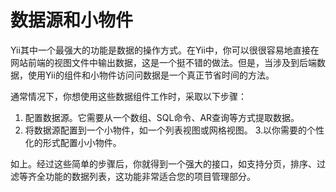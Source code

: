 数据源和小物件
========================

Yii其中一个最强大的功能是数据的操作方式。在Yii中，你可以很很容易地直接在网站前端的视图文件中输出数据，这是一个挺不错的做法。但是，当涉及到后端数据，使用Yii的组件和小物件访问问数据是一个真正节省时间的方法。

通常情况下，你想使用这些数据组件工作时，采取以下步骤：

1. 配置数据源。它需要从一个数组、SQL命令、AR查询等方式提取数据。
2. 将数据源配置到一个小物件，如一个列表视图或网格视图。
3.以你需要的个性化的形式配置小小物件。

如上。经过这些简单的步骤后，你就得到一个强大的接口，如支持分页，排序、过滤等齐全功能的数据列表，这功能非常适合您的项目管理部分。